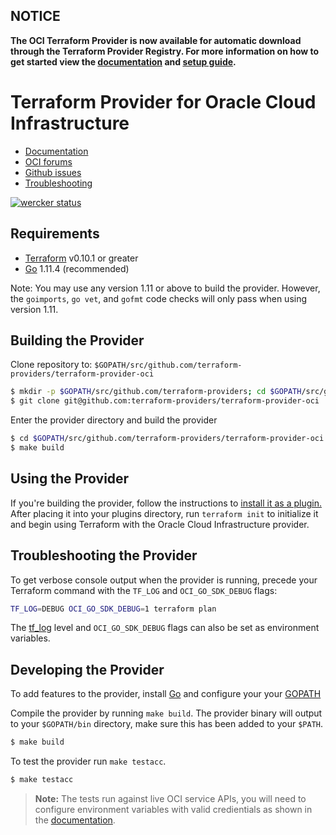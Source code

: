 ## NOTICE  
**The OCI Terraform Provider is now available for automatic download through the Terraform Provider Registry. 
For more information on how to get started view the [documentation](https://www.terraform.io/docs/providers/oci/index.html) 
and [setup guide](https://www.terraform.io/docs/providers/oci/guides/version-3-upgrade.html).**


Terraform Provider for Oracle Cloud Infrastructure
==================

- [Documentation](https://www.terraform.io/docs/providers/oci/index.html)
- [OCI forums](https://cloudcustomerconnect.oracle.com/resources/9c8fa8f96f/summary)
- [Github issues](https://github.com/terraform-providers/terraform-provider-oci/issues)
- [Troubleshooting](https://www.terraform.io/docs/providers/oci/guides/guides/troubleshooting.html)

[![wercker status](https://app.wercker.com/status/666d2ee10f45dde41189bb03248aadf9/s/master "wercker status")](https://app.wercker.com/project/byKey/666d2ee10f45dde41189bb03248aadf9)


Requirements
------------

- [Terraform](https://www.terraform.io/downloads.html) v0.10.1 or greater
- [Go](https://golang.org/doc/install) 1.11.4 (recommended)

Note: You may use any version 1.11 or above to build the provider. However, the `goimports`, `go vet`, and `gofmt` code checks will only pass when using version 1.11.


Building the Provider
---------------------

Clone repository to: `$GOPATH/src/github.com/terraform-providers/terraform-provider-oci`

```sh
$ mkdir -p $GOPATH/src/github.com/terraform-providers; cd $GOPATH/src/github.com/terraform-providers
$ git clone git@github.com:terraform-providers/terraform-provider-oci
```

Enter the provider directory and build the provider

```sh
$ cd $GOPATH/src/github.com/terraform-providers/terraform-provider-oci
$ make build
```


Using the Provider
----------------------
If you're building the provider, follow the instructions to [install it as a plugin.](https://www.terraform.io/docs/plugins/basics.html#installing-a-plugin) 
After placing it into your plugins directory,  run `terraform init` to initialize it and begin using Terraform with the Oracle Cloud Infrastructure provider.


Troubleshooting the Provider
----------------------
To get verbose console output when the provider is running, precede your Terraform command with the `TF_LOG` and `OCI_GO_SDK_DEBUG` flags:
```sh
TF_LOG=DEBUG OCI_GO_SDK_DEBUG=1 terraform plan
```

The [tf_log](https://www.terraform.io/docs/internals/debugging.html) level and `OCI_GO_SDK_DEBUG` flags can also be set as environment variables.


Developing the Provider
---------------------------

To add features to the provider, install [Go](http://www.golang.org) and configure your your [GOPATH](http://golang.org/doc/code.html#GOPATH)

Compile the provider by running `make build`. The provider binary will output to your `$GOPATH/bin` directory, make sure this has been added to your `$PATH`.

```sh
$ make build
```

To test the provider run `make testacc`.

```sh
$ make testacc
```

> **Note:** The tests run against live OCI service APIs, you will need to configure environment variables with valid credientials as shown in the [documentation](https://www.terraform.io/docs/providers/oci/index.html).
